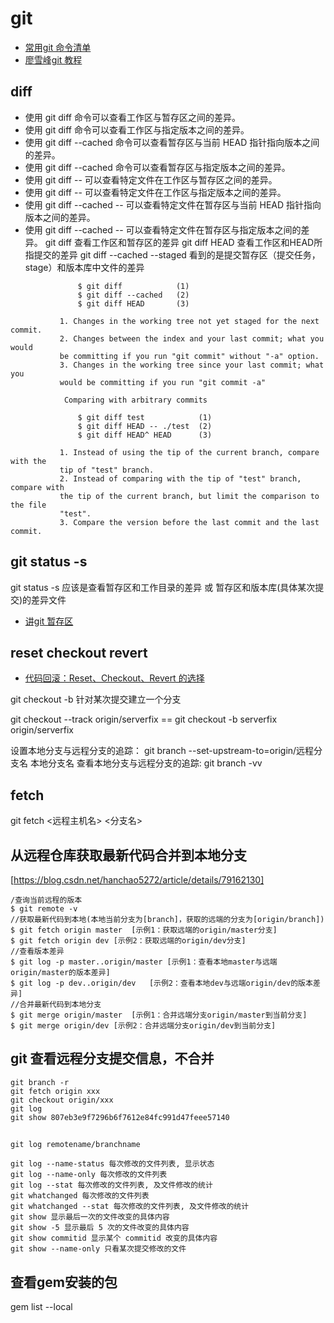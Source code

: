 # git

* [常用git 命令清单](http://www.ruanyifeng.com/blog/2015/12/git-cheat-sheet.html)
* [廖雪峰git 教程](https://www.liaoxuefeng.com/wiki/0013739516305929606dd18361248578c67b8067c8c017b000)

## diff
* 使用 git diff 命令可以查看工作区与暂存区之间的差异。
* 使用 git diff <gitreversion> 命令可以查看工作区与指定版本之间的差异。
* 使用 git diff --cached 命令可以查看暂存区与当前 HEAD 指针指向版本之间的差异。
* 使用 git diff --cached <gitreversion> 命令可以查看暂存区与指定版本之间的差异。
* 使用 git diff -- <file> 可以查看特定文件在工作区与暂存区之间的差异。
* 使用 git diff <gitreversion> -- <file> 可以查看特定文件在工作区与指定版本之间的差异。
* 使用 git diff --cached -- <file> 可以查看特定文件在暂存区与当前 HEAD 指针指向版本之间的差异。
* 使用 git diff --cached <gitreversion> -- <file> 可以查看特定文件在暂存区与指定版本之间的差异。
git diff 查看工作区和暂存区的差异  git diff HEAD 查看工作区和HEAD所指提交的差异
git diff --cached --staged 看到的是提交暂存区（提交任务，stage）和版本库中文件的差异
```
               $ git diff            (1)
               $ git diff --cached   (2)
               $ git diff HEAD       (3)

           1. Changes in the working tree not yet staged for the next commit.
           2. Changes between the index and your last commit; what you would
           be committing if you run "git commit" without "-a" option.
           3. Changes in the working tree since your last commit; what you
           would be committing if you run "git commit -a"

            Comparing with arbitrary commits

               $ git diff test            (1)
               $ git diff HEAD -- ./test  (2)
               $ git diff HEAD^ HEAD      (3)

           1. Instead of using the tip of the current branch, compare with the
           tip of "test" branch.
           2. Instead of comparing with the tip of "test" branch, compare with
           the tip of the current branch, but limit the comparison to the file
           "test".
           3. Compare the version before the last commit and the last commit.
```


## git status -s
git status -s 应该是查看暂存区和工作目录的差异 或 暂存区和版本库(具体某次提交)的差异文件
* [讲git 暂存区](http://www.worldhello.net/gotgit/02-git-solo/020-git-stage.html)

## reset checkout revert

* [代码回滚：Reset、Checkout、Revert 的选择](https://github.com/geeeeeeeeek/git-recipes/wiki/5.2-%E4%BB%A3%E7%A0%81%E5%9B%9E%E6%BB%9A%EF%BC%9AReset%E3%80%81Checkout%E3%80%81Revert-%E7%9A%84%E9%80%89%E6%8B%A9)

git checkout -b <branch name> <SHA1> 针对某次提交建立一个分支

git checkout --track origin/serverfix   == git checkout -b serverfix origin/serverfix

设置本地分支与远程分支的追踪：
git branch --set-upstream-to=origin/远程分支名 本地分支名
查看本地分支与远程分支的追踪:
git branch -vv 

## fetch 

git fetch <远程主机名> <分支名>


## 从远程仓库获取最新代码合并到本地分支 
[https://blog.csdn.net/hanchao5272/article/details/79162130]

```
/查询当前远程的版本
$ git remote -v
//获取最新代码到本地(本地当前分支为[branch]，获取的远端的分支为[origin/branch])
$ git fetch origin master  [示例1：获取远端的origin/master分支]
$ git fetch origin dev [示例2：获取远端的origin/dev分支]
//查看版本差异
$ git log -p master..origin/master [示例1：查看本地master与远端origin/master的版本差异]
$ git log -p dev..origin/dev   [示例2：查看本地dev与远端origin/dev的版本差异]
//合并最新代码到本地分支
$ git merge origin/master  [示例1：合并远端分支origin/master到当前分支]
$ git merge origin/dev [示例2：合并远端分支origin/dev到当前分支]
```

## git 查看远程分支提交信息，不合并

```
git branch -r
git fetch origin xxx
git checkout origin/xxx
git log
git show 807eb3e9f7296b6f7612e84fc991d47feee57140

```

## 

```
git log remotename/branchname

git log --name-status 每次修改的文件列表, 显示状态
git log --name-only 每次修改的文件列表
git log --stat 每次修改的文件列表, 及文件修改的统计
git whatchanged 每次修改的文件列表
git whatchanged --stat 每次修改的文件列表, 及文件修改的统计
git show 显示最后一次的文件改变的具体内容
git show -5 显示最后 5 次的文件改变的具体内容
git show commitid 显示某个 commitid 改变的具体内容
git show --name-only 只看某次提交修改的文件

```


## 查看gem安装的包

gem list --local
